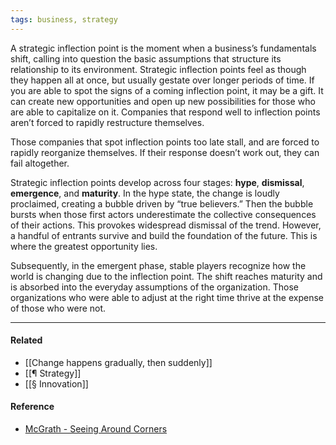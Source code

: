 ```yaml
---
tags: business, strategy
---
```


A strategic inflection point is the moment when a business’s fundamentals shift, calling into question the basic assumptions that structure its relationship to its environment. Strategic inflection points feel as though they happen all at once, but usually gestate over longer periods of time. If you are able to spot the signs of a coming inflection point, it may be a gift. It can create new opportunities and open up new possibilities for those who are able to capitalize on it. Companies that respond well to inflection points aren’t forced to rapidly restructure themselves.

Those companies that spot inflection points too late stall, and are forced to rapidly reorganize themselves. If their response doesn’t work out, they can fail altogether.

Strategic inflection points develop across four stages: **hype**, **dismissal**, **emergence**, and **maturity**. In the hype state, the change is loudly proclaimed, creating a bubble driven by “true believers.” Then the bubble bursts when those first actors underestimate the collective consequences of their actions. This provokes widespread dismissal of the trend. However, a handful of entrants survive and build the foundation of the future. This is where the greatest opportunity lies.

Subsequently, in the emergent phase, stable players recognize how the world is changing due to the inflection point. The shift reaches maturity and is absorbed into the everyday assumptions of the organization. Those organizations who were able to adjust at the right time thrive at the expense of those who were not.

---

#### Related

- [[Change happens gradually, then suddenly]]
- [[¶ Strategy]]
- [[§ Innovation]]

#### Reference

- [McGrath - Seeing Around Corners](https://publish.obsidian.md/mobydiction/McGrath+-+Seeing+Around+Corners)
